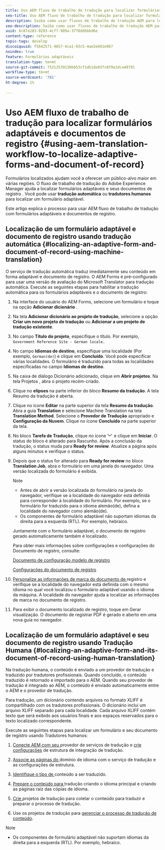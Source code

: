 ```yaml
---
title: Uso AEM fluxo de trabalho de tradução para localizar formulários adaptáveis e documentos de registro
seo-title: Uso AEM fluxo de trabalho de tradução para localizar formulários adaptáveis e documentos de registro
description: Saiba como usar fluxos de trabalho de tradução AEM para localizar formulários adaptáveis e documentos de registro.
seo-description: Saiba como usar fluxos de trabalho de tradução AEM para localizar formulários adaptáveis e documentos de registro.
uuid: 6c87a283-0203-4cf7-989a-3770ddbbbd6e
content-type: reference
topic-tags: develop
discoiquuid: f5642571-9657-4ca1-93c5-4ae2eb91e967
noindex: true
feature: Formulários adaptáveis
translation-type: tm+mt
source-git-commit: 75312539136bb53cf1db1de03fc0f9a1dca49791
workflow-type: tm+mt
source-wordcount: '781'
ht-degree: 1%

---
```



# Uso AEM fluxo de trabalho de tradução para localizar formulários adaptáveis e documentos de registro {#using-aem-translation-workflow-to-localize-adaptive-forms-and-document-of-record}

Formulários localizados ajudam você a oferecer um público-alvo maior em várias regiões. O fluxo de trabalho de tradução do Adobe Experience Manager ajuda a localizar formulários adaptáveis e seus documentos de registro . Você pode usar **tradução automática** ou **tradutores humanos** para localizar um formulário adaptável.

Este artigo explica o processo para usar AEM fluxo de trabalho de tradução com formulários adaptáveis e documentos de registro.

## Localização de um formulário adaptável e documento de registro usando tradução automática {#localizing-an-adaptive-form-and-document-of-record-using-machine-translation}

O serviço de tradução automática traduz imediatamente seu conteúdo em forma adaptável e documento de registro. O AEM Forms é pré-configurado para usar uma versão de avaliação do Microsoft Translator para tradução automática. Execute as seguintes etapas para habilitar a tradução automática para os formulários adaptáveis e o documento de registro:

1. Na interface do usuário do AEM Forms, selecione um formulário e toque na opção **Adicionar dicionário** .
1. Na tela **Adicionar dicionário ao projeto de tradução**, selecione a opção **Criar um novo projeto de tradução** ou **Adicionar a um projeto de tradução existente**.
1. No campo **Título do projeto**, especifique o título. Por exemplo, `Government Reference Site - German locale.`
1. No campo **Idiomas de destino**, especifique uma localidade (Por exemplo, `German(de)`) e clique em **Concluído**. Você pode especificar várias localidades. O formulário é traduzido para todas as localidades especificadas no campo **Idiomas de destino**.
1. Na caixa de diálogo Dicionário adicionado, clique em **Abrir projetos**. Na tela Projetos , abra o projeto recém-criado.
1. Clique no **elipses** na parte inferior do bloco **Resumo da tradução**. A tela Resumo da tradução é aberta.
1. Clique no ícone **Editar** na parte superior da tela **Resumo da tradução**. Abra a guia **Translation** e selecione Machine Translation na tela **Translation Method**. Selecione o **Provedor de Tradução** apropriado e **Configuração da Nuvem**. Clique no ícone **Concluído** na parte superior da tela.
1. No bloco **Tarefa de Tradução**, clique no ícone ![aem62forms_downseta](assets/aem62forms_downarrow.png) e clique em **Iniciar**. O status do bloco é alterado para Rascunho. Após a conclusão da tradução, o status muda para **Ready for review**. Atualize a página após alguns minutos e verifique o status.
1. Depois que o status for alterado para **Ready for review** no bloco **Translation Job**, abra o formulário em uma janela do navegador. Uma versão localizada do formulário é exibida.

   >[!NOTE]
   >
   >* Antes de abrir a versão localizada do formulário na janela do navegador, verifique se a localidade do navegador está definida para corresponder à localidade do formulário. Por exemplo, se o formulário for traduzido para o idioma alemão(de), defina a localidade do navegador como alemão(de).
   >* Os componentes de formulário adaptável não suportam idiomas da direita para a esquerda (RTL). Por exemplo, hebraico.


   Juntamente com o formulário adaptável, o documento de registro gerado automaticamente também é localizado.

   Para obter mais informações sobre configurações e configurações do Documento de registro, consulte:

   [Documento de configuração modelo de registro](/help/forms/using/generate-document-of-record-for-non-xfa-based-adaptive-forms.md#p-document-of-record-template-configuration-p)

   [Configurações do documento de registro](/help/forms/using/generate-document-of-record-for-non-xfa-based-adaptive-forms.md#p-document-of-record-settings-p)

1. [Personalize as informações de marca do documento de ](/help/forms/using/generate-document-of-record-for-non-xfa-based-adaptive-forms.md) registro e verifique se a localidade do navegador está definida com o mesmo idioma no qual você localizou o formulário adaptável usando o idioma da máquina. A localidade do navegador ajuda a localizar as informações de marca no documento de registro.
1. Para exibir o documento localizado de registro, toque em Gerar visualização. O documento de registrar PDF é gerado e aberto em uma nova guia no navegador.

## Localização de um formulário adaptável e seu documento de registro usando Tradução Humana {#localizing-an-adaptive-form-and-its-document-of-record-using-human-translation}

Na tradução humana, o conteúdo é enviado a um provedor de tradução e traduzido por tradutores profissionais. Quando concluído, o conteúdo traduzido é retornado e importado para o AEM. Quando seu provedor de tradução é integrado ao AEM, o conteúdo é enviado automaticamente entre o AEM e o provedor de tradução.

Para tradução, um dicionário contendo arquivos no formato XLIFF é compartilhado com os tradutores profissionais. O dicionário inclui um arquivo XLIFF separado para cada localidade. Cada arquivo XLIFF contém texto que será exibido aos usuários finais e aos espaços reservados para o texto localizado correspondente.

Execute as seguintes etapas para localizar um formulário e seu documento de registro usando Tradutores humanos:

1. [Conecte AEM com seu ](/help/sites-administering/tc-tic.md) provedor de serviços de tradução e  [crie configurações](/help/sites-administering/tc-tic.md) de estrutura de integração de tradução.

1. [Associe as páginas do ](/help/sites-administering/tc-tic.md) domínio de idioma com o serviço de tradução e as configurações de estrutura.

1. [Identifique o tipo de ](/help/sites-administering/tc-rules.md) conteúdo a ser traduzido.

1. [Prepare o conteúdo para ](/help/sites-administering/tc-prep.md) tradução criando o idioma principal e criando as páginas raiz das cópias de idioma.

1. [Crie ](/help/sites-administering/tc-manage.md) projetos de tradução para coletar o conteúdo para traduzir e preparar o processo de tradução.

1. Use os projetos de tradução para [gerenciar o processo de tradução de conteúdo](/help/sites-administering/tc-manage.md).

>[!NOTE]
>
>* Os componentes de formulário adaptável não suportam idiomas da direita para a esquerda (RTL). Por exemplo, hebraico.

>




